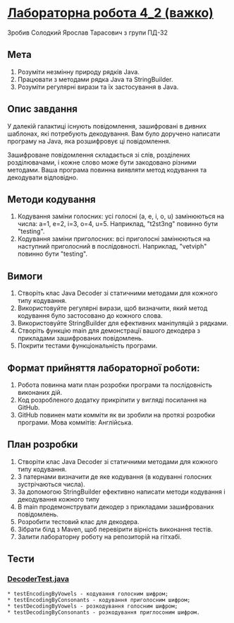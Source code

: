 ﻿# [Лабораторна робота 4_2 (важко)](README.md)

Зробив Солодкий Ярослав Тарасович з групи ПД-32

## Мета

1. Розуміти незмінну природу рядків Java.
1. Працювати з методами рядка Java та StringBuilder.
1. Розуміти регулярні вирази та їх застосування в Java.

## Опис завдання

У далекій галактиці існують повідомлення, зашифровані в дивних шаблонах, які потребують декодування. Вам було доручено написати програму на Java, яка розшифровує ці повідомлення.

Зашифроване повідомлення складається зі слів, розділених розділювачами, і кожне слово може бути закодовано різними методами. Ваша програма повинна виявляти метод кодування та декодувати відповідно.

## Методи кодування

1. Кодування заміни голосних: усі голосні (a, e, i, o, u) замінюються на числа: a=1, e=2, i=3, o=4, u=5. Наприклад, "t2st3ng" повинно бути "testing".
1. Кодування заміни приголосних: всі приголосні замінюються на наступний приголосний в послідовності. Наприклад, "vetviph" повинно бути "testing".

## Вимоги

1. Створіть клас Java Decoder зі статичними методами для кожного типу кодування.
1. Використовуйте регулярні вирази, щоб визначити, який метод кодування було застосовано до кожного слова.
1. Використовуйте StringBuilder для ефективних маніпуляцій з рядками.
1. Створіть функцію main для демонстрації вашого декодера з прикладами зашифрованих повідомлень.
1. Покрити тестами функціональність програми.

## Формат прийняття лабораторної роботи: 

1. Робота повинна мати план розробки програми та послідовність виконаних дій.
1. Код розробленого додатку прикріпити у вигляді посилання на GitHub.
1. GitHub повинен мати комміти як ви зробили на протязі розробки програми. Мова коммітів: Англійська.

## План розробки

1. Створіти клас Java Decoder зі статичними методами для кожного типу кодування.
1. З патернами визначити де яке кодування (в кодуванні голосних зустрічаються числа).
1. За допомогою StringBuilder ефективно написати методи кодування і декодування кожного типу
1. В main продемонструвати декодер з прикладами зашифрованих повідомлень.
1. Розробити тестовий клас для декодера.
1. Зібрати білд з Maven, щоб перевірити вірність виконання тестів.
1. Залити лабораторну роботу на репозиторій на гітхабі.

## Тести
### [DecoderTest.java](src/test/java/com/solodkyi/java_labs/Lab4_2Test/DecoderTest.java)
	* testEncodingByVowels - кодування голосним шифром;
	* testEncodingByConsonants - кодування приголосним шифром;
	* testDecodingByVowels - розкодування голосним шифром;
	* testDecodingByConsonants - розкодування приглосоним шифром. 